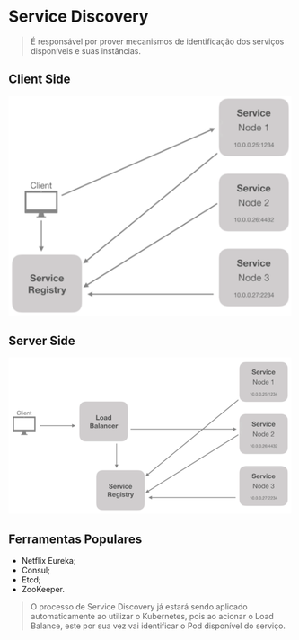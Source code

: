 # **Service Discovery**

> É responsável por prover mecanismos de identificação dos serviços disponíveis e suas instâncias.

## **Client Side**

![Client Side](../assets/service-discovery-client.png)

## **Server Side**

![Server Side](../assets/service-discovery-server.png)

## **Ferramentas Populares**

-   Netflix Eureka;
-   Consul;
-   Etcd;
-   ZooKeeper.

> O processo de Service Discovery já estará sendo aplicado automaticamente ao utilizar o Kubernetes, pois ao acionar o Load Balance, este por sua vez vai identificar o Pod disponível do serviço.